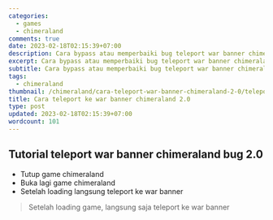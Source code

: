 ```yaml
---
categories:
  - games
  - chimeraland
comments: true
date: 2023-02-18T02:15:39+07:00
description: Cara bypass atau memperbaiki bug teleport war banner chimeraland 2.0
excerpt: Cara bypass atau memperbaiki bug teleport war banner chimeraland 2.0
subtitle: Cara bypass atau memperbaiki bug teleport war banner chimeraland 2.0
tags:
  - chimeraland
thumbnail: /chimeraland/cara-teleport-war-banner-chimeraland-2-0/teleport-war-banner-chimera-2-0.jpg
title: Cara teleport ke war banner chimeraland 2.0
type: post
updated: 2023-02-18T02:15:39+07:00
wordcount: 101
---
```


 
## Tutorial teleport war banner chimeraland bug 2.0
- Tutup game chimeraland
- Buka lagi game chimeraland
- Setelah loading langsung teleport ke war banner

> Setelah loading game, langsung saja teleport ke war banner